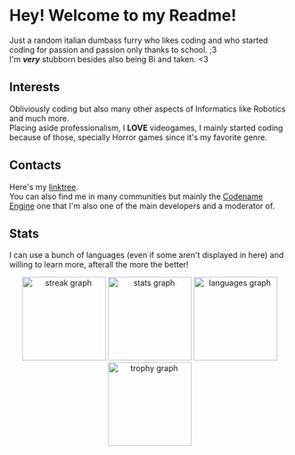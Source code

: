 # Hey! Welcome to my Readme!
Just a random italian dumbass furry who likes coding and who started coding for passion and passion only thanks to school. ;3<br/>
I'm ***very*** stubborn besides also being Bi and taken. <3

## Interests
Obliviously coding but also many other aspects of Informatics like Robotics and much more.<br/>
Placing aside professionalism, I **LOVE** videogames, I mainly started coding because of those, specially Horror games since it's my favorite genre.

## Contacts
Here's my [linktree](https://linktr.ee/just_nex).<br/>
You can also find me in many communities but mainly the [Codename Engine](https://github.com/CodenameCrew) one that I'm also one of the main developers and a moderator of.

## Stats
I can use a bunch of languages (even if some aren't displayed in here) and willing to learn more, afterall the more the better!<br/>
<div align="center">
  <img src="https://streak-stats.demolab.com?user=NexIsDumb&locale=en&mode=daily&theme=dark&hide_border=false&border_radius=5&order=3" height="150" alt="streak graph"  />
  <img src="https://github-readme-stats.vercel.app/api?username=NexIsDumb&hide_title=true&hide_rank=true&show_icons=true&include_all_commits=true&count_private=true&disable_animations=false&theme=dark&locale=en&hide_border=false&order=1" height="150" alt="stats graph"  />
  <img src="https://github-readme-stats.vercel.app/api/top-langs?username=NexIsDumb&locale=en&hide_title=false&layout=compact&card_width=320&langs_count=5&theme=dark&hide_border=false&order=2" height="150" alt="languages graph"  />
  <img src="https://github-profile-trophy.vercel.app?username=NexIsDumb&theme=darkhub&column=-1&row=1&margin-w=8&margin-h=8&no-bg=false&no-frame=false&order=4" height="150" alt="trophy graph"  />
</div>
